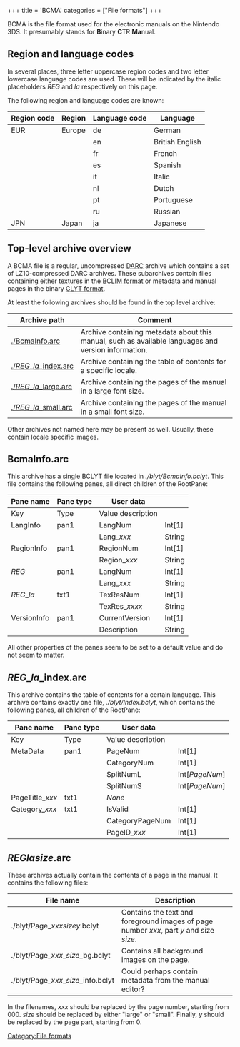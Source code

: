 +++
title = 'BCMA'
categories = ["File formats"]
+++

BCMA is the file format used for the electronic manuals on the Nintendo
3DS. It presumably stands for **B**inary **C**TR **Ma**nual.

## Region and language codes

In several places, three letter uppercase region codes and two letter
lowercase language codes are used. These will be indicated by the italic
placeholders *REG* and *la* respectively on this page.

The following region and language codes are known:

| Region code | Region | Language code | Language        |
|-------------|--------|---------------|-----------------|
| EUR         | Europe | de            | German          |
|             |        | en            | British English |
|             |        | fr            | French          |
|             |        | es            | Spanish         |
|             |        | it            | Italic          |
|             |        | nl            | Dutch           |
|             |        | pt            | Portuguese      |
|             |        | ru            | Russian         |
| JPN         | Japan  | ja            | Japanese        |

## Top-level archive overview

A BCMA file is a regular, uncompressed [DARC](DARC "wikilink") archive
which contains a set of LZ10-compressed DARC archives. These subarchives
contoin files containing either textures in the [BCLIM
format](BCLIM_format "wikilink") or metadata and manual pages in the
binary [CLYT format](CLYT_format "wikilink").

At least the following archives should be found in the top level
archive:

| Archive path                                             | Comment                                                                                             |
|----------------------------------------------------------|-----------------------------------------------------------------------------------------------------|
| [./BcmaInfo.arc](#bcmainfoarc "wikilink")               | Archive containing metadata about this manual, such as available languages and version information. |
| [./*REG*_*la*_index.arc](#reg_la_indexarc "wikilink") | Archive containing the table of contents for a specific locale.                                     |
| [./*REG*_*la*_large.arc](#reg_la_sizearc "wikilink")  | Archive containing the pages of the manual in a large font size.                                    |
| [./*REG*_*la*_small.arc](#reg_la_sizearc "wikilink")  | Archive containing the pages of the manual in a small font size.                                    |

Other archives not named here may be present as well. Usually, these
contain locale specific images.

## BcmaInfo.arc

This archive has a single BCLYT file located in *./blyt/BcmaInfo.bclyt*.
This file contains the following panes, all direct children of the
RootPane:

| Pane name   | Pane type | User data         |          |
|-------------|-----------|-------------------|----------|
| Key         | Type      | Value description |          |
| LangInfo    | pan1      | LangNum           | Int\[1\] |
|             |           | Lang_*xxx*       | String   |
| RegionInfo  | pan1      | RegionNum         | Int\[1\] |
|             |           | Region_*xxx*     | String   |
| *REG*       | pan1      | LangNum           | Int\[1\] |
|             |           | Lang_*xxx*       | String   |
| *REG*_*la* | txt1      | TexResNum         | Int\[1\] |
|             |           | TexRes_*xxxx*    | String   |
| VersionInfo | pan1      | CurrentVersion    | Int\[1\] |
|             |           | Description       | String   |

All other properties of the panes seem to be set to a default value and
do not seem to matter.

## *REG*_*la*_index.arc

This archive contains the table of contents for a certain language. This
archive contains exactly one file, *./blyt/Index.bclyt*, which contains
the following panes, all children of the RootPane:

| Pane name        | Pane type | User data         |                  |
|------------------|-----------|-------------------|------------------|
| Key              | Type      | Value description |                  |
| MetaData         | pan1      | PageNum           | Int\[1\]         |
|                  |           | CategoryNum       | Int\[1\]         |
|                  |           | SplitNumL         | Int\[*PageNum*\] |
|                  |           | SplitNumS         | Int\[*PageNum*\] |
| PageTitle_*xxx* | txt1      | *None*            |                  |
| Category_*xxx*  | txt1      | IsValid           | Int\[1\]         |
|                  |           | CategoryPageNum   | Int\[1\]         |
|                  |           | PageID_*xxx*     | Int\[1\]         |

## *REG*_*la*_*size*.arc

These archives actually contain the contents of a page in the manual. It
contains the following files:

| File name                              | Description                                                                             |
|----------------------------------------|-----------------------------------------------------------------------------------------|
| ./blyt/Page_*xxx*_*size*_*y*.bclyt  | Contains the text and foreground images of page number *xxx*, part *y* and size *size*. |
| ./blyt/Page_*xxx*_*size*_bg.bclyt   | Contains all background images on the page.                                             |
| ./blyt/Page_*xxx*_*size*_info.bclyt | Could perhaps contain metadata from the manual editor?                                  |

In the filenames, *xxx* should be replaced by the page number, starting
from 000. *size* should be replaced by either "large" or "small".
Finally, *y* should be replaced by the page part, starting from 0.

[Category:File formats](Category:File_formats "wikilink")
